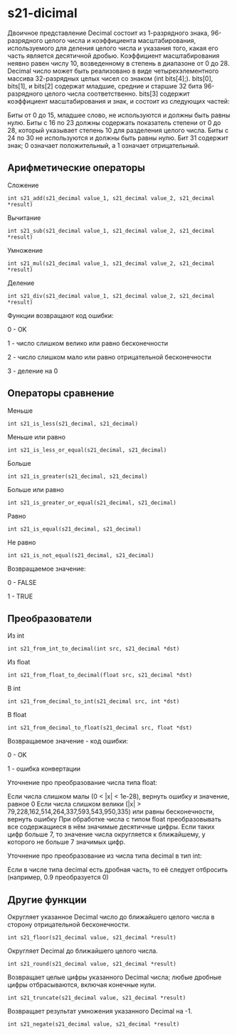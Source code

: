 # s21-dicimal

Двоичное представление Decimal состоит из 1-разрядного знака, 96-разрядного целого числа и коэффициента масштабирования, используемого для деления целого числа и указания того, какая его часть является десятичной дробью. Коэффициент масштабирования неявно равен числу 10, возведенному в степень в диапазоне от 0 до 28.
Decimal число может быть реализовано в виде четырехэлементного массива 32-разрядных целых чисел со знаком (int bits[4];).
bits[0], bits[1], и bits[2] содержат младшие, средние и старшие 32 бита 96-разрядного целого числа соответственно.
bits[3] содержит коэффициент масштабирования и знак, и состоит из следующих частей:

Биты от 0 до 15, младшее слово, не используются и должны быть равны нулю.
Биты с 16 по 23 должны содержать показатель степени от 0 до 28, который указывает степень 10 для разделения целого числа.
Биты с 24 по 30 не используются и должны быть равны нулю.
Бит 31 содержит знак; 0 означает положительный, а 1 означает отрицательный.

## Арифметические операторы

Сложение 

```int s21_add(s21_decimal value_1, s21_decimal value_2, s21_decimal *result)```

Вычитание

```int s21_sub(s21_decimal value_1, s21_decimal value_2, s21_decimal *result)```

Умножение

```int s21_mul(s21_decimal value_1, s21_decimal value_2, s21_decimal *result)```

Деление

```int s21_div(s21_decimal value_1, s21_decimal value_2, s21_decimal *result)```

Функции возвращают код ошибки:

0 - OK

1 - число слишком велико или равно бесконечности

2 - число слишком мало или равно отрицательной бесконечности

3 - деление на 0

## Операторы сравнение

Меньше

```int s21_is_less(s21_decimal, s21_decimal)```


Меньше или равно

```int s21_is_less_or_equal(s21_decimal, s21_decimal)```


Больше

```int s21_is_greater(s21_decimal, s21_decimal)```


Больше или равно

```int s21_is_greater_or_equal(s21_decimal, s21_decimal)```


Равно

```int s21_is_equal(s21_decimal, s21_decimal)```


Не равно

```int s21_is_not_equal(s21_decimal, s21_decimal)```



Возвращаемое значение:

0 - FALSE

1 - TRUE


## Преобразователи

Из int

```int s21_from_int_to_decimal(int src, s21_decimal *dst)```


Из float

```int s21_from_float_to_decimal(float src, s21_decimal *dst)```


В int

```int s21_from_decimal_to_int(s21_decimal src, int *dst)```


В float

```int s21_from_decimal_to_float(s21_decimal src, float *dst)```



Возвращаемое значение - код ошибки:

0 - OK

1 - ошибка конвертации

Уточнение про преобразование числа типа float:

Если числа слишком малы (0 < |x| < 1e-28), вернуть ошибку и значение, равное 0
Если числа слишком велики (|x| > 79,228,162,514,264,337,593,543,950,335) или равны бесконечности, вернуть ошибку
При обработке числа с типом float преобразовывать все содержащиеся в нём значимые десятичные цифры. Если таких цифр больше 7, то значение числа округляется к ближайшему, у которого не больше 7 значимых цифр.

Уточнение про преобразование из числа типа decimal в тип int:

Если в числе типа decimal есть дробная часть, то её следует отбросить (например, 0.9 преобразуется 0)


## Другие функции

Округляет указанное Decimal число до ближайшего целого числа в сторону отрицательной бесконечности.

```int s21_floor(s21_decimal value, s21_decimal *result)```


Округляет Decimal до ближайшего целого числа.

```int s21_round(s21_decimal value, s21_decimal *result)```


Возвращает целые цифры указанного Decimal числа; любые дробные цифры отбрасываются, включая конечные нули.

```int s21_truncate(s21_decimal value, s21_decimal *result)```


Возвращает результат умножения указанного Decimal на -1.

```int s21_negate(s21_decimal value, s21_decimal *result)```
